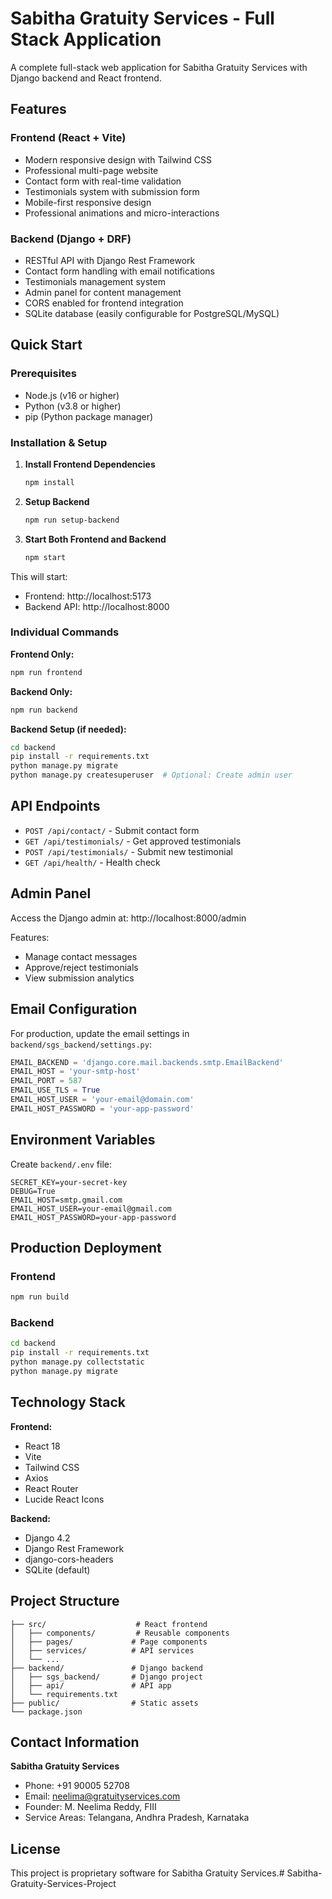 # Sabitha Gratuity Services - Full Stack Application

A complete full-stack web application for Sabitha Gratuity Services with Django backend and React frontend.

## Features

### Frontend (React + Vite)
- Modern responsive design with Tailwind CSS
- Professional multi-page website
- Contact form with real-time validation
- Testimonials system with submission form
- Mobile-first responsive design
- Professional animations and micro-interactions

### Backend (Django + DRF)
- RESTful API with Django Rest Framework
- Contact form handling with email notifications
- Testimonials management system
- Admin panel for content management
- CORS enabled for frontend integration
- SQLite database (easily configurable for PostgreSQL/MySQL)

## Quick Start

### Prerequisites
- Node.js (v16 or higher)
- Python (v3.8 or higher)
- pip (Python package manager)

### Installation & Setup

1. **Install Frontend Dependencies**
   ```bash
   npm install
   ```

2. **Setup Backend**
   ```bash
   npm run setup-backend
   ```

3. **Start Both Frontend and Backend**
   ```bash
   npm start
   ```

This will start:
- Frontend: http://localhost:5173
- Backend API: http://localhost:8000

### Individual Commands

**Frontend Only:**
```bash
npm run frontend
```

**Backend Only:**
```bash
npm run backend
```

**Backend Setup (if needed):**
```bash
cd backend
pip install -r requirements.txt
python manage.py migrate
python manage.py createsuperuser  # Optional: Create admin user
```

## API Endpoints

- `POST /api/contact/` - Submit contact form
- `GET /api/testimonials/` - Get approved testimonials
- `POST /api/testimonials/` - Submit new testimonial
- `GET /api/health/` - Health check

## Admin Panel

Access the Django admin at: http://localhost:8000/admin

Features:
- Manage contact messages
- Approve/reject testimonials
- View submission analytics

## Email Configuration

For production, update the email settings in `backend/sgs_backend/settings.py`:

```python
EMAIL_BACKEND = 'django.core.mail.backends.smtp.EmailBackend'
EMAIL_HOST = 'your-smtp-host'
EMAIL_PORT = 587
EMAIL_USE_TLS = True
EMAIL_HOST_USER = 'your-email@domain.com'
EMAIL_HOST_PASSWORD = 'your-app-password'
```

## Environment Variables

Create `backend/.env` file:
```
SECRET_KEY=your-secret-key
DEBUG=True
EMAIL_HOST=smtp.gmail.com
EMAIL_HOST_USER=your-email@gmail.com
EMAIL_HOST_PASSWORD=your-app-password
```

## Production Deployment

### Frontend
```bash
npm run build
```

### Backend
```bash
cd backend
pip install -r requirements.txt
python manage.py collectstatic
python manage.py migrate
```

## Technology Stack

**Frontend:**
- React 18
- Vite
- Tailwind CSS
- Axios
- React Router
- Lucide React Icons

**Backend:**
- Django 4.2
- Django Rest Framework
- django-cors-headers
- SQLite (default)

## Project Structure

```
├── src/                    # React frontend
│   ├── components/         # Reusable components
│   ├── pages/             # Page components
│   ├── services/          # API services
│   └── ...
├── backend/               # Django backend
│   ├── sgs_backend/       # Django project
│   ├── api/               # API app
│   └── requirements.txt
├── public/                # Static assets
└── package.json
```

## Contact Information

**Sabitha Gratuity Services**
- Phone: +91 90005 52708
- Email: neelima@gratuityservices.com
- Founder: M. Neelima Reddy, FIII
- Service Areas: Telangana, Andhra Pradesh, Karnataka

## License

This project is proprietary software for Sabitha Gratuity Services.# Sabitha-Gratuity-Services-Project
